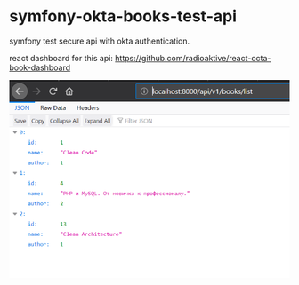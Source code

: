 # symfony-okta-books-test-api
symfony test secure api with okta authentication.

react dashboard for this api: https://github.com/radioaktive/react-octa-book-dashboard

![](https://raw.githubusercontent.com/radioaktive/symfony-okta-books-test-api/master/docs/img/booklist.png)
